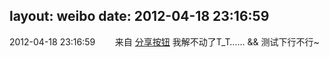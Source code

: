layout: weibo
date: 2012-04-18 23:16:59
---
<meta name="referrer" content="no-referrer" />

2012-04-18 23:16:59  &nbsp;&nbsp;&nbsp;&nbsp;&nbsp;&nbsp; 来自 <a href="http://app.weibo.com/t/feed/cUcI1A" rel="nofollow">分享按钮</a>
我解不动了T_T…… && 测试下行不行~ ​​​
